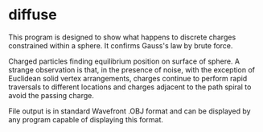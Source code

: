 # diffuse

This program is designed to show what happens to discrete charges
constrained within a sphere.
It confirms Gauss's law by brute force.

Charged particles finding equilibrium position on surface of sphere.
A strange observation is that, in the presence of noise,
with the exception of Euclidean solid vertex arrangements,
charges continue to perform rapid traversals to different locations
and charges adjacent to the path spiral to avoid the passing charge.

File output is in standard Wavefront .OBJ format
and can be displayed by any program capable of
displaying this format.
